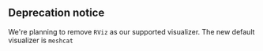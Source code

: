 ## Deprecation notice

We're planning to remove `RViz` as our supported visualizer. The new default visualizer is `meshcat`